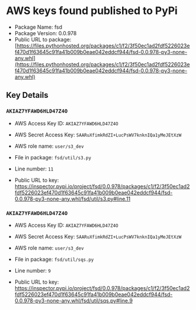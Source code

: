 # AWS keys found published to PyPi

* Package Name: fsd
* Package Version: 0.0.978
* Public URL to package: [https://files.pythonhosted.org/packages/c1/f2/3f50ec1ad2fdf5226023ef470d1f63645c91fa41b009b0eae042eddcf944/fsd-0.0.978-py3-none-any.whl](https://files.pythonhosted.org/packages/c1/f2/3f50ec1ad2fdf5226023ef470d1f63645c91fa41b009b0eae042eddcf944/fsd-0.0.978-py3-none-any.whl)

## Key Details

### `AKIAZ7YFAWD6HLD47Z4O`

* AWS Access Key ID: `AKIAZ7YFAWD6HLD47Z4O`
* AWS Secret Access Key: `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` 
* AWS role name: `user/s3_dev`
* File in package: `fsd/util/s3.py`
* Line number: `11`

* Public URL to key: https://inspector.pypi.io/project/fsd/0.0.978/packages/c1/f2/3f50ec1ad2fdf5226023ef470d1f63645c91fa41b009b0eae042eddcf944/fsd-0.0.978-py3-none-any.whl/fsd/util/s3.py#line.11



### `AKIAZ7YFAWD6HLD47Z4O`

* AWS Access Key ID: `AKIAZ7YFAWD6HLD47Z4O`
* AWS Secret Access Key: `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` 
* AWS role name: `user/s3_dev`
* File in package: `fsd/util/sqs.py`
* Line number: `9`

* Public URL to key: https://inspector.pypi.io/project/fsd/0.0.978/packages/c1/f2/3f50ec1ad2fdf5226023ef470d1f63645c91fa41b009b0eae042eddcf944/fsd-0.0.978-py3-none-any.whl/fsd/util/sqs.py#line.9


